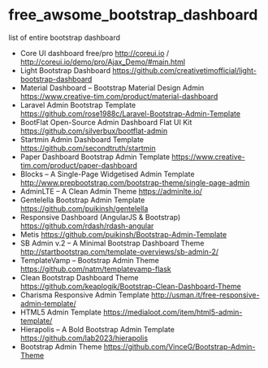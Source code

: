 # free_awsome_bootstrap_dashboard

list of entire bootstrap dashboard 

- Core UI dashboard free/pro   http://coreui.io /  http://coreui.io/demo/pro/Ajax_Demo/#main.html 
- Light Bootstrap Dashboard  https://github.com/creativetimofficial/light-bootstrap-dashboard
- Material Dashboard – Bootstrap Material Design Admin https://www.creative-tim.com/product/material-dashboard
- Laravel Admin Bootstrap Template https://github.com/rose1988c/Laravel-Bootstrap-Admin-Template
- BootFlat Open-Source Admin Dashboard Flat UI Kit https://github.com/silverbux/bootflat-admin
- Startmin Admin Dashboard Template https://github.com/secondtruth/startmin
- Paper Dashboard Bootstrap Admin Template  https://www.creative-tim.com/product/paper-dashboard
- Blocks – A Single-Page Widgetised Admin Template   http://www.prepbootstrap.com/bootstrap-theme/single-page-admin
- AdminLTE – A Clean Admin Theme   https://adminlte.io/
- Gentelella Bootstrap Admin Template    https://github.com/puikinsh/gentelella
- Responsive Dashboard (AngularJS & Bootstrap)  https://github.com/rdash/rdash-angular
- Metis    https://github.com/puikinsh/Bootstrap-Admin-Template
- SB Admin v.2 – A Minimal Bootstrap Dashboard Theme    http://startbootstrap.com/template-overviews/sb-admin-2/
- TemplateVamp – Bootstrap Admin Theme   https://github.com/natm/templatevamp-flask
- Clean Bootstrap Dashboard Theme  https://github.com/keaplogik/Bootstrap-Clean-Dashboard-Theme
- Charisma Responsive Admin Template  http://usman.it/free-responsive-admin-template/
- HTML5 Admin Template  https://medialoot.com/item/html5-admin-template/
- Hierapolis – A Bold Bootstrap Admin Template   https://github.com/lab2023/hierapolis
- Bootstrap Admin Theme   https://github.com/VinceG/Bootstrap-Admin-Theme


   

